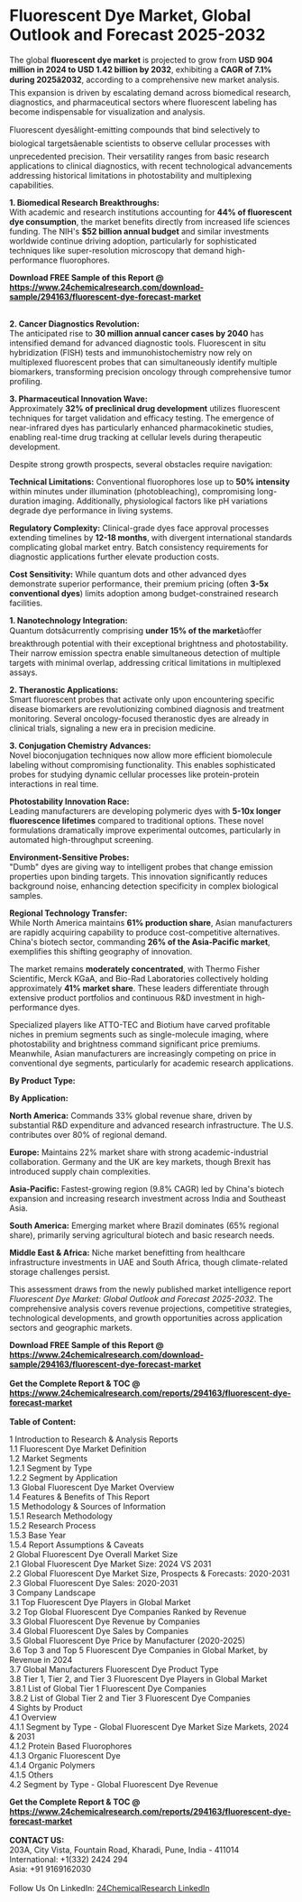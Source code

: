 <h1>Fluorescent Dye Market, Global Outlook and Forecast 2025-2032</h1><p>The global <strong>fluorescent dye market</strong> is projected to grow from <strong>USD 904 million in 2024 to USD 1.42 billion by 2032</strong>, exhibiting a <strong>CAGR of 7.1% during 2025â2032</strong>, according to a comprehensive new market analysis. This expansion is driven by escalating demand across biomedical research, diagnostics, and pharmaceutical sectors where fluorescent labeling has become indispensable for visualization and analysis.</p><p>Fluorescent dyesâlight-emitting compounds that bind selectively to biological targetsâenable scientists to observe cellular processes with unprecedented precision. Their versatility ranges from basic research applications to clinical diagnostics, with recent technological advancements addressing historical limitations in photostability and multiplexing capabilities.</p><p><strong>1. Biomedical Research Breakthroughs:</strong><br>
With academic and research institutions accounting for <strong>44% of fluorescent dye consumption</strong>, the market benefits directly from increased life sciences funding. The NIH's <strong>$52 billion annual budget</strong> and similar investments worldwide continue driving adoption, particularly for sophisticated techniques like super-resolution microscopy that demand high-performance fluorophores.</p><div><b>Download FREE Sample of this Report @ 
            <a href="https://www.24chemicalresearch.com/download-sample/294163/fluorescent-dye-forecast-market">
            https://www.24chemicalresearch.com/download-sample/294163/fluorescent-dye-forecast-market</a></b></div><br><p><strong>2. Cancer Diagnostics Revolution:</strong><br>
The anticipated rise to <strong>30 million annual cancer cases by 2040</strong> has intensified demand for advanced diagnostic tools. Fluorescent in situ hybridization (FISH) tests and immunohistochemistry now rely on multiplexed fluorescent probes that can simultaneously identify multiple biomarkers, transforming precision oncology through comprehensive tumor profiling.</p><p><strong>3. Pharmaceutical Innovation Wave:</strong><br>
Approximately <strong>32% of preclinical drug development</strong> utilizes fluorescent techniques for target validation and efficacy testing. The emergence of near-infrared dyes has particularly enhanced pharmacokinetic studies, enabling real-time drug tracking at cellular levels during therapeutic development.</p><p>Despite strong growth prospects, several obstacles require navigation:</p><p><strong>Technical Limitations:</strong> Conventional fluorophores lose up to <strong>50% intensity</strong> within minutes under illumination (photobleaching), compromising long-duration imaging. Additionally, physiological factors like pH variations degrade dye performance in living systems.</p><p><strong>Regulatory Complexity:</strong> Clinical-grade dyes face approval processes extending timelines by <strong>12-18 months</strong>, with divergent international standards complicating global market entry. Batch consistency requirements for diagnostic applications further elevate production costs.</p><p><strong>Cost Sensitivity:</strong> While quantum dots and other advanced dyes demonstrate superior performance, their premium pricing (often <strong>3-5x conventional dyes</strong>) limits adoption among budget-constrained research facilities.</p><p><strong>1. Nanotechnology Integration:</strong><br>
Quantum dotsâcurrently comprising <strong>under 15% of the market</strong>âoffer breakthrough potential with their exceptional brightness and photostability. Their narrow emission spectra enable simultaneous detection of multiple targets with minimal overlap, addressing critical limitations in multiplexed assays.</p><p><strong>2. Theranostic Applications:</strong><br>
Smart fluorescent probes that activate only upon encountering specific disease biomarkers are revolutionizing combined diagnosis and treatment monitoring. Several oncology-focused theranostic dyes are already in clinical trials, signaling a new era in precision medicine.</p><p><strong>3. Conjugation Chemistry Advances:</strong><br>
Novel bioconjugation techniques now allow more efficient biomolecule labeling without compromising functionality. This enables sophisticated probes for studying dynamic cellular processes like protein-protein interactions in real time.</p><p><strong>Photostability Innovation Race:</strong><br>
	Leading manufacturers are developing polymeric dyes with <strong>5-10x longer fluorescence lifetimes</strong> compared to traditional options. These novel formulations dramatically improve experimental outcomes, particularly in automated high-throughput screening.</p><p><strong>Environment-Sensitive Probes:</strong><br>
	"Dumb" dyes are giving way to intelligent probes that change emission properties upon binding targets. This innovation significantly reduces background noise, enhancing detection specificity in complex biological samples.</p><p><strong>Regional Technology Transfer:</strong><br>
	While North America maintains <strong>61% production share</strong>, Asian manufacturers are rapidly acquiring capability to produce cost-competitive alternatives. China's biotech sector, commanding <strong>26% of the Asia-Pacific market</strong>, exemplifies this shifting geography of innovation.</p><p>The market remains <strong>moderately concentrated</strong>, with Thermo Fisher Scientific, Merck KGaA, and Bio-Rad Laboratories collectively holding approximately <strong>41% market share</strong>. These leaders differentiate through extensive product portfolios and continuous R&amp;D investment in high-performance dyes.</p><p>Specialized players like ATTO-TEC and Biotium have carved profitable niches in premium segments such as single-molecule imaging, where photostability and brightness command significant price premiums. Meanwhile, Asian manufacturers are increasingly competing on price in conventional dye segments, particularly for academic research applications.</p><p><strong>By Product Type:</strong></p><p><strong>By Application:</strong></p><p><strong>North America:</strong> Commands 33% global revenue share, driven by substantial R&amp;D expenditure and advanced research infrastructure. The U.S. contributes over 80% of regional demand.</p><p><strong>Europe:</strong> Maintains 22% market share with strong academic-industrial collaboration. Germany and the UK are key markets, though Brexit has introduced supply chain complexities.</p><p><strong>Asia-Pacific:</strong> Fastest-growing region (9.8% CAGR) led by China's biotech expansion and increasing research investment across India and Southeast Asia.</p><p><strong>South America:</strong> Emerging market where Brazil dominates (65% regional share), primarily serving agricultural biotech and basic research needs.</p><p><strong>Middle East &amp; Africa:</strong> Niche market benefitting from healthcare infrastructure investments in UAE and South Africa, though climate-related storage challenges persist.</p><p>This assessment draws from the newly published market intelligence report <em>Fluorescent Dye Market: Global Outlook and Forecast 2025-2032</em>. The comprehensive analysis covers revenue projections, competitive strategies, technological developments, and growth opportunities across application sectors and geographic markets.</p><div><b>Download FREE Sample of this Report @ 
            <a href="https://www.24chemicalresearch.com/download-sample/294163/fluorescent-dye-forecast-market">
            https://www.24chemicalresearch.com/download-sample/294163/fluorescent-dye-forecast-market</a></b></div><br><div><b>Get the Complete Report & TOC @ 
            <a href="https://www.24chemicalresearch.com/reports/294163/fluorescent-dye-forecast-market">
            https://www.24chemicalresearch.com/reports/294163/fluorescent-dye-forecast-market</a></b></div><br>
            <b>Table of Content:</b><p>1 Introduction to Research & Analysis Reports<br />
 1.1 Fluorescent Dye Market Definition<br />
 1.2 Market Segments<br />
 1.2.1 Segment by Type<br />
 1.2.2 Segment by Application<br />
 1.3 Global Fluorescent Dye Market Overview<br />
 1.4 Features & Benefits of This Report<br />
 1.5 Methodology & Sources of Information<br />
 1.5.1 Research Methodology<br />
 1.5.2 Research Process<br />
 1.5.3 Base Year<br />
 1.5.4 Report Assumptions & Caveats<br />
2 Global Fluorescent Dye Overall Market Size<br />
 2.1 Global Fluorescent Dye Market Size: 2024 VS 2031<br />
 2.2 Global Fluorescent Dye Market Size, Prospects & Forecasts: 2020-2031<br />
 2.3 Global Fluorescent Dye Sales: 2020-2031<br />
3 Company Landscape<br />
 3.1 Top Fluorescent Dye Players in Global Market<br />
 3.2 Top Global Fluorescent Dye Companies Ranked by Revenue<br />
 3.3 Global Fluorescent Dye Revenue by Companies<br />
 3.4 Global Fluorescent Dye Sales by Companies<br />
 3.5 Global Fluorescent Dye Price by Manufacturer (2020-2025)<br />
 3.6 Top 3 and Top 5 Fluorescent Dye Companies in Global Market, by Revenue in 2024<br />
 3.7 Global Manufacturers Fluorescent Dye Product Type<br />
 3.8 Tier 1, Tier 2, and Tier 3 Fluorescent Dye Players in Global Market<br />
 3.8.1 List of Global Tier 1 Fluorescent Dye Companies<br />
 3.8.2 List of Global Tier 2 and Tier 3 Fluorescent Dye Companies<br />
4 Sights by Product<br />
 4.1 Overview<br />
 4.1.1 Segment by Type - Global Fluorescent Dye Market Size Markets, 2024 & 2031<br />
 4.1.2 Protein Based Fluorophores<br />
 4.1.3 Organic Fluorescent Dye<br />
 4.1.4 Organic Polymers<br />
 4.1.5 Others<br />
 4.2 Segment by Type - Global Fluorescent Dye Revenue</p><div><b>Get the Complete Report & TOC @ 
            <a href="https://www.24chemicalresearch.com/reports/294163/fluorescent-dye-forecast-market">
            https://www.24chemicalresearch.com/reports/294163/fluorescent-dye-forecast-market</a></b></div><br><b>CONTACT US:</b><br>
            203A, City Vista, Fountain Road, Kharadi, Pune, India - 411014<br>
            International: +1(332) 2424 294<br>
            Asia: +91 9169162030 <br><br>
            Follow Us On LinkedIn: <a href="https://www.linkedin.com/company/24chemicalresearch/">24ChemicalResearch LinkedIn</a>